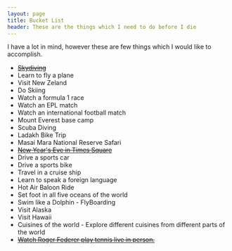 ```yaml
---
layout: page
title: Bucket List
header: These are the things which I need to do before I die
---
```

I have a lot in mind, however these are few things which I would like to accomplish.

* [<del> Skydiving </del>](pradeepnayak.in/personal/2013/07/30/jumping-out-of-an-airplane/)
* Learn to fly a plane
* Visit New Zeland
* Do Skiing 
* Watch a formula 1 race
* Watch an EPL match
* Watch an international football match
* Mount Everest base camp
* Scuba Diving
* Ladakh Bike Trip
* Masai Mara National Reserve Safari
* [<del>New Year's Eve in Times Square</del>](http://pradeepnayak.in/travel/2013/01/05/new-years-in-times-square/)
* Drive a sports car
* Drive a sports bike
* Travel in a cruise ship
* Learn to speak a foreign language
* Hot Air Baloon Ride
* Set foot in all five oceans of the world
* Swim like a Dolphin - FlyBoarding
* Visit Alaska
* Visit Hawaii
* Cuisines of the world - Explore different cuisines from different parts of the world
* [<del>Watch Roger Federer play tennis live in person.</del>](https://www.facebook.com/photo.php?v=10153180527580398)
